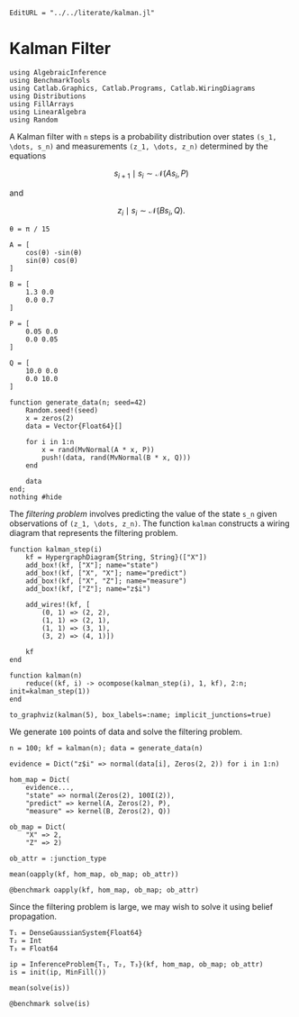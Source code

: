 ```@meta
EditURL = "../../literate/kalman.jl"
```

# Kalman Filter

````@example kalman
using AlgebraicInference
using BenchmarkTools
using Catlab.Graphics, Catlab.Programs, Catlab.WiringDiagrams
using Distributions
using FillArrays
using LinearAlgebra
using Random
````

A Kalman filter with ``n`` steps is a probability distribution over states
``(s_1, \dots, s_n)`` and measurements ``(z_1, \dots, z_n)`` determined by the equations
```math
    s_{i+1} \mid s_i \sim \mathcal{N}(As_i, P)
```
and
```math
    z_i \mid s_i \sim \mathcal{N}(Bs_i, Q).
```

````@example kalman
θ = π / 15

A = [
    cos(θ) -sin(θ)
    sin(θ) cos(θ)
]

B = [
    1.3 0.0
    0.0 0.7
]

P = [
    0.05 0.0
    0.0 0.05
]

Q = [
    10.0 0.0
    0.0 10.0
]

function generate_data(n; seed=42)
    Random.seed!(seed)
    x = zeros(2)
    data = Vector{Float64}[]

    for i in 1:n
        x = rand(MvNormal(A * x, P))
        push!(data, rand(MvNormal(B * x, Q)))
    end

    data
end;
nothing #hide
````

The *filtering problem* involves predicting the value of the state ``s_n`` given
observations of ``(z_1, \dots, z_n)``. The function `kalman` constructs a wiring diagram
that represents the filtering problem.

````@example kalman
function kalman_step(i)
    kf = HypergraphDiagram{String, String}(["X"])
    add_box!(kf, ["X"]; name="state")
    add_box!(kf, ["X", "X"]; name="predict")
    add_box!(kf, ["X", "Z"]; name="measure")
    add_box!(kf, ["Z"]; name="z$i")

    add_wires!(kf, [
        (0, 1) => (2, 2),
        (1, 1) => (2, 1),
        (1, 1) => (3, 1),
        (3, 2) => (4, 1)])

    kf
end

function kalman(n)
    reduce((kf, i) -> ocompose(kalman_step(i), 1, kf), 2:n; init=kalman_step(1))
end

to_graphviz(kalman(5), box_labels=:name; implicit_junctions=true)
````

We generate ``100`` points of data and solve the filtering problem.

````@example kalman
n = 100; kf = kalman(n); data = generate_data(n)

evidence = Dict("z$i" => normal(data[i], Zeros(2, 2)) for i in 1:n)

hom_map = Dict(
    evidence...,
    "state" => normal(Zeros(2), 100I(2)),
    "predict" => kernel(A, Zeros(2), P),
    "measure" => kernel(B, Zeros(2), Q))

ob_map = Dict(
    "X" => 2,
    "Z" => 2)

ob_attr = :junction_type

mean(oapply(kf, hom_map, ob_map; ob_attr))
````

````@example kalman
@benchmark oapply(kf, hom_map, ob_map; ob_attr)
````

Since the filtering problem is large, we may wish to solve it using belief propagation.

````@example kalman
T₁ = DenseGaussianSystem{Float64}
T₂ = Int
T₃ = Float64

ip = InferenceProblem{T₁, T₂, T₃}(kf, hom_map, ob_map; ob_attr)
is = init(ip, MinFill())

mean(solve(is))
````

````@example kalman
@benchmark solve(is)
````

